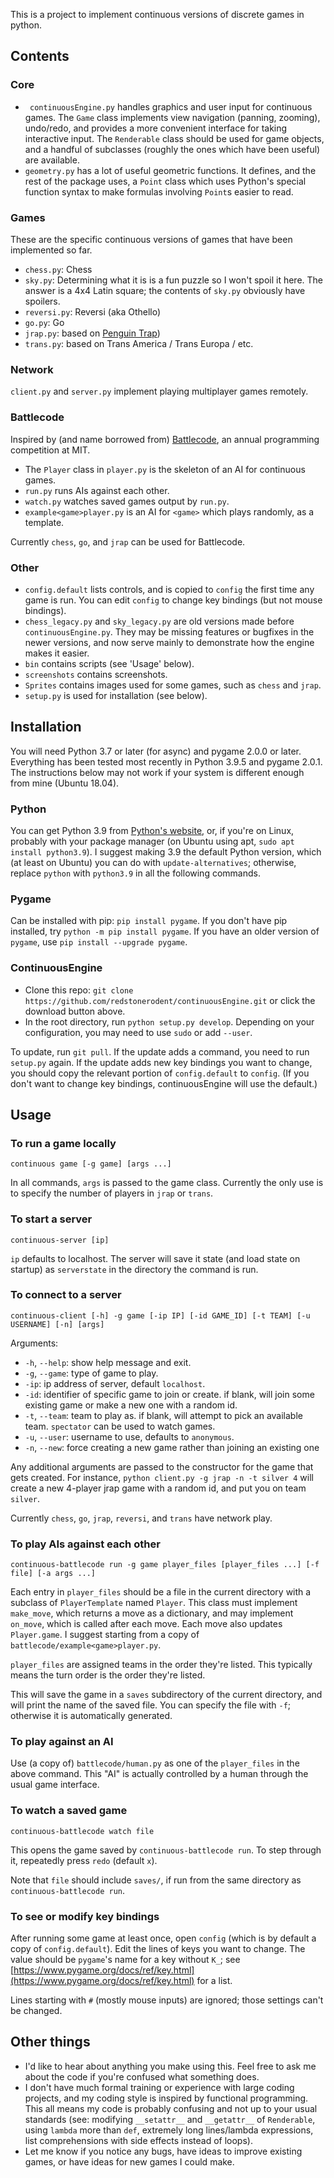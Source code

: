 This is a project to implement continuous versions of discrete games in python.


## Contents

### Core

* ` continuousEngine.py` handles graphics and user input for continuous games. The `Game` class implements view navigation (panning, zooming), undo/redo, and provides a more convenient interface for taking interactive input. The `Renderable` class should be used for game objects, and a handful of subclasses (roughly the ones which have been useful) are available.
* `geometry.py` has a lot of useful geometric functions. It defines, and the rest of the package uses, a `Point` class which uses Python's special function syntax to make formulas involving `Point`s easier to read.

### Games

These are the specific continuous versions of games that have been implemented so far.

* `chess.py`: Chess
* `sky.py`: Determining what it is is a fun puzzle so I won't spoil it here. The answer is a 4x4 Latin square; the contents of `sky.py` obviously have spoilers.
* `reversi.py`: Reversi (aka Othello)
* `go.py`: Go
* `jrap.py`:  based on [Penguin Trap](https://boardgamegeek.com/boardgame/225981/penguin-trap))
* `trans.py`: based on Trans America / Trans Europa / etc.

### Network

`client.py` and `server.py` implement playing multiplayer games remotely.

### Battlecode

Inspired by (and name borrowed from) [Battlecode](https://battlecode.org/), an annual programming competition at MIT.

* The `Player` class in `player.py` is the skeleton of an AI for continuous games.
* `run.py` runs AIs against each other.
* `watch.py` watches saved games output by `run.py`.
* `example<game>player.py` is an AI for `<game>` which plays randomly, as a template.

Currently `chess`, `go`, and `jrap` can be used for Battlecode.

### Other

* `config.default` lists controls, and is copied to `config` the first time any game is run. You can edit `config` to change key bindings (but not mouse bindings).
* `chess_legacy.py` and `sky_legacy.py` are old versions made before `continuousEngine.py`. They may be missing features or bugfixes in the newer versions, and now serve mainly to demonstrate how the engine makes it easier.
* `bin` contains scripts (see 'Usage' below).
* `screenshots` contains screenshots.
* `Sprites` contains images used for some games, such as `chess` and `jrap`.
* `setup.py` is used for installation (see below).


## Installation

You will need Python 3.7 or later (for async) and pygame 2.0.0 or later. Everything has been tested most recently in Python 3.9.5 and pygame 2.0.1. The instructions below may not work if your system is different enough from mine (Ubuntu 18.04).

### Python

You can get Python 3.9 from [Python's website](https://www.python.org/), or, if you're on Linux, probably with your package manager (on Ubuntu using apt, `sudo apt install python3.9`). I suggest making 3.9 the default Python version, which (at least on Ubuntu) you can do with `update-alternatives`; otherwise, replace `python` with `python3.9` in all the following commands.

### Pygame

Can be installed with pip: `pip install pygame`. If you don't have pip installed, try `python -m pip install pygame`. If you have an older version of `pygame`, use `pip install --upgrade pygame`.

### ContinuousEngine

* Clone this repo: `git clone https://github.com/redstonerodent/continuousEngine.git` or click the download button above.
* In the root directory, run `python setup.py develop`. Depending on your configuration, you may need to use `sudo` or add `--user`.

To update, run `git pull`. If the update adds a command, you need to run `setup.py` again. If the update adds new key bindings you want to change, you should copy the relevant portion of `config.default` to `config`. (If you don't want to change key bindings, continuousEngine will use the default.)


## Usage

### To run a game locally

`continuous game [-g game] [args ...]`

In all commands, `args` is passed to the game class. Currently the only use is to specify the number of players in `jrap` or `trans`.

### To start a server

`continuous-server [ip]`

`ip` defaults to localhost. The server will save it state (and load state on startup) as `serverstate` in the directory the command is run.

### To connect to a server

`continuous-client [-h] -g game [-ip IP] [-id GAME_ID]
                        [-t TEAM] [-u USERNAME] [-n] [args]`

Arguments:

* `-h`, `--help`: show help message and exit.
* `-g`, `--game`: type of game to play.
* `-ip`: ip address of server, default `localhost`.
* `-id`: identifier of specific game to join or create. if blank, will join some existing game or make a new one with a random id.
* `-t`, `--team`: team to play as. if blank, will attempt to pick an available team. `spectator` can be used to watch games.
* `-u`, `--user`: username to use, defaults to `anonymous`.
* `-n`, `--new`: force creating a new game rather than joining an existing one

Any additional arguments are passed to the constructor for the game that gets created. For instance, `python client.py -g jrap -n -t silver 4` will create a new 4-player jrap game with a random id, and put you on team `silver`.

Currently `chess`, `go`, `jrap`, `reversi`, and `trans` have network play.

### To play AIs against each other

`continuous-battlecode run -g game player_files [player_files ...] [-f file] [-a args ...]`


Each entry in `player_files` should be a file in the current directory with a subclass of `PlayerTemplate` named `Player`. This class must implement `make_move`, which returns a move as a dictionary, and may implement `on_move`, which is called after each move. Each move also updates `Player.game`. I suggest starting from a copy of `battlecode/example<game>player.py`.

`player_files` are assigned teams in the order they're listed. This typically means the turn order is the order they're listed.

This will save the game in a `saves` subdirectory of the current directory, and will print the name of the saved file. You can specify the file with `-f`; otherwise it is automatically generated.

### To play against an AI

Use (a copy of) `battlecode/human.py` as one of the `player_files` in the above command. This "AI" is actually controlled by a human through the usual game interface.

### To watch a saved game

`continuous-battlecode watch file`

This opens the game saved by `continuous-battlecode run`. To step through it, repeatedly press `redo` (default `x`).

Note that `file` should include `saves/`, if run from the same directory as `continuous-battlecode run`.

### To see or modify key bindings

After running some game at least once, open `config` (which is by default a copy of `config.default`). Edit the lines of keys you want to change. The value should be `pygame`'s name for a key without `K_`; see [https://www.pygame.org/docs/ref/key.html](https://www.pygame.org/docs/ref/key.html) for a list.

Lines starting with `#` (mostly mouse inputs) are ignored; those settings can't be changed.


## Other things

* I'd like to hear about anything you make using this. Feel free to ask me about the code if you're confused what something does.
* I don't have much formal training or experience with large coding projects, and my coding style is inspired by functional programming. This all means my code is probably confusing and not up to your usual standards (see: modifying `__setattr__` and `__getattr__` of `Renderable`, using `lambda` more than `def`, extremely long lines/lambda expressions, list comprehensions with side effects instead of loops).
* Let me know if you notice any bugs, have ideas to improve existing games, or have ideas for new games I could make.
